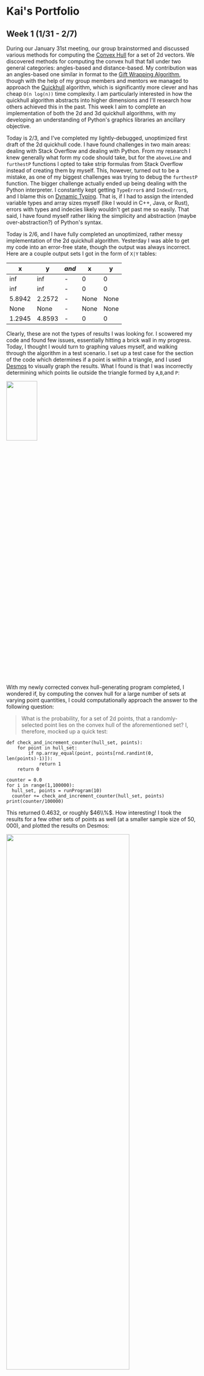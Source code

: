 # Kai's Portfolio
## Week 1 (1/31 - 2/7)
During our January 31st meeting, our group brainstormed and discussed various methods for computing the [Convex Hull](https://en.wikipedia.org/wiki/Convex_hull) for a set of 2d vectors. We discovered methods for computing the convex hull that fall under two general categories: angles-based and distance-based. My contribution was an angles-based one similar in format to the [Gift Wrapping Algorithm](https://en.wikipedia.org/wiki/Gift_wrapping_algorithm), though with the help of my group members and mentors we managed to approach the [Quickhull](https://en.wikipedia.org/wiki/Quickhull) algorithm, which is significantly more clever and has cheap `O(n log(n))` time complexity. I am particularly interested in how the quickhull algorithm abstracts into higher dimensions and I'll research how others achieved this in the past. This week I aim to complete an implementation of both the 2d and 3d quickhull algorithms, with my developing an understanding of Python's graphics libraries an ancillary objective.

Today is 2/3, and I've completed my lightly-debugged, unoptimized first draft of the 2d quickhull code. I have found challenges in two main areas: dealing with Stack Overflow and dealing with Python. From my research I knew generally what form my code should take, but for the `aboveLine` and `furthestP` functions I opted to take strip formulas from Stack Overflow instead of creating them by myself. This, however, turned out to be a mistake, as one of my biggest challenges was trying to debug the `furthestP` function. The bigger challenge actually ended up being dealing with the Python interpreter. I constantly kept getting `TypeError`s and `IndexError`s, and I blame this on [Dynamic Typing](https://stackoverflow.com/a/1517670). That is, if I had to assign the intended variable types and array sizes myself (like I would in C++, Java, or Rust), errors with types and indecies likely wouldn't get past me so easily. That said, I have found myself rather liking the simplicity and abstraction (maybe over-abstraction?) of Python's syntax.

Today is 2/6, and I have fully completed an unoptimized, rather messy implementation of the 2d quickhull algorithm. Yesterday I was able to get my code into an error-free state, though the output was always incorrect. Here are a couple output sets I got in the form of `X|Y` tables:

x|y|*and*|x|y
-|-|-|-|-
inf|inf|-|0|0
inf|inf|-|0|0
5.8942|2.2572|-|None|None
None|None|-|None|None
1.2945|4.8593|-|0|0

Clearly, these are not the types of results I was looking for. I scowered my code and found few issues, essentially hitting a brick wall in my progress. Today, I thought I would turn to graphing values myself, and walking through the algorithm in a test scenario. I set up a test case for the section of the code which determines if a point is within a triangle, and I used [Desmos](https://www.desmos.com/calculator) to visually graph the results. What I found is that I was incorrectly determining which points lie outside the triangle formed by `A`,`B`,and `P`:

<img src="https://i2.paste.pics/ea2bf739d8c7f4ecdb1245eb1436e815.png?trs=dd494636c42af34438770bca22294014fd61ebd0cb110405d73f174c77ec4014&rand=ZBPwnrNO5A"  width="40%" height="20%">

With my newly corrected convex hull-generating program completed, I wondered if, by computing the convex hull for a large number of sets at varying point quantities, I could computationally approach the answer to the following question:
> What is the probability, for a set of 2d points, that a randomly-selected point lies on the convex hull of the aforementioned set?
I, therefore, mocked up a quick test:
```
def check_and_increment_counter(hull_set, points):
    for point in hull_set:
        if np.array_equal(point, points[rnd.randint(0, len(points)-1)]):
            return 1
    return 0

counter = 0.0
for i in range(1,100000):
  hull_set, points = runProgram(10)
  counter += check_and_increment_counter(hull_set, points)
print(counter/100000)
```
This returned $0.4632$, or roughly $46\\%$. How interesting! I took the results for a few other sets of  points as well (at a smaller sample size of $50,000$), and plotted the results on Desmos:

<img src="https://i2.paste.pics/6391d66525fe358ced7a0672402470db.png?trs=dd494636c42af34438770bca22294014fd61ebd0cb110405d73f174c77ec4014&rand=cLR3G1H7r0"  width="80%" height="60%">

Though there is a fair bit of deviance from the true, expected values one would achieve by hand, I believe this plot makes a decent amount of sense. As the number of points grows to infinity, we can expect 
$$\lim_{x\to\infty} \frac{a}{x^b} \to 0$$
Essentially, the size of the convex hull doesn't grow fast enough to keep up pace with the set of points it is derived from.

## Week 2 (2/7 - 2/14)
During our last meeting, we worked on fixing our 2d convex hull code and we discussed the algorithm we would use for 3d quickhull and, eventually, arbitrary-dimension quickhull. As I understand it, the algorithm is as follows:
```
// For a d-dimensional set of points:

1. Generate a polygon with d-1 points and facets
2. Remove points within the polygon
3. Assign each point to the facet it is above
4. For each facet that has points above it:
    4.1. Find the furthest point above the facet
    4.2. Find the horizon ridges for that point
    4.3. Connect the point to its horizon
    4.4. Remove the now internal facets and points

// Repeat 4 until no facet has points above
```
This week I have attempted to implement this algorithm for the 3d case. I began by researching classes in Python, as I thought an [object-oriented](https://en.wikipedia.org/wiki/Object-oriented_programming) approach would suit this algorithm best because of how many interlinked arrays and lists need to be created and stored. Most of the time I spent working on the program this week was spent building out and debugging the `define_tetrahedron()` function:

##### Preliminary Pseudocode
In order to effectively and cleanly write the function, I started with a [pseudocode](https://en.wikipedia.org/wiki/Pseudocode) description. I decided to forgo a conventional, code-adjacent style of pseudocode, instead opting for a more plain language, bullet-pointed syntax.
##### Basic Functionality
Following my completion of pseudocode, I wrote the function in Python, taking little time to check the correctness of my code. Thankfully, it was entirely functional besides one persistant bug in my code.
##### Coding Headache
I consistantly faced one issue in my programming of the `define_tetrahedron()` function: duplicate point selection. Patricularly in low point-count cases, my function would often select the same point as its pick for two of the tetrahedron's vertices. This obviously caused issues, as in such cases a triangle or nothing at all would be outputted as opposed to a complete tetrahedron. In the end, my solution was as follows: 

I went from this
```
i = [self.points[:,0].argmin(),
    self.points[:,1].argmin(),
    self.points[:,2].argmin(),
    self.points[:,1].argmax()]
```
to this
```
temp = np.array(self.points)

i = []
k = temp[:,0].argmin()
i.append(k)
temp[k] = np.inf
k = temp[:,1].argmin()
i.append(k)
temp[k] = np.inf
k = temp[:,2].argmin()
i.append(k)
temp[temp == np.inf] = -np.inf
temp[k] = -np.inf
k = temp[:,1].argmax()
i.append(k)
```

The bug, simply put, stemmed from having no duplicate regulation whatsoever. By allowing for a second temporary array that can be edited, we maintain correct indices in the `i` array. Similarly, the act of setting the points in temp to `np.inf` or `-np.inf` after selection allows us to ignore the selected points without changing the indecies of the rest of the points.
##### Belated Completion

Though I didn't seem to get much work done on the program this week, I hope that in the next I may complete it once and for all.

## Week 3 (2/14 - 2/21)
In this week's group meeting, we discussed the future of our subgroup, and what direction we will go in with future projects. As a natural successor to the convex hull, we began conversation about [Voronoi Diagrams](https://en.wikipedia.org/wiki/Voronoi_diagram) and [Delaunay Triangulation](https://en.wikipedia.org/wiki/Delaunay_triangulation), with Lam presenting resources for us to futher research these on our own. As we spoke about capstone projects to begin after Spring break, the idea of computing the convex hull in [Hyperbolic space](https://en.wikipedia.org/wiki/Hyperbolic_space) particularly caught my attention, as I've been trying to find an excuse to program a non-euclidean renderer for quite some time. That said, I have to admit that the convex hull intimidates me, as I'm already finding it relatively challenging to program the 3d Quickhull algorithm.

As far as my progress on the 3d Quickhull program goes, I feel it's going quite smoothly. I've had a couple issues with my rusty linear algebra skills, but I feel myself rapidly regaining my intuition as I work to solve all the interesting little components of the algorithm. The most fun I've had this week working on my project is with the `clear_internal_points()` function. It has taken an estimated 3 hours of banging my head against a wall and contacting our mentors for me to get it functional, but I can proudly say that it is definitely the most clever or satisfying bit of code thus far. I will explain it below, as I'm sure you could derive a similar joy from the brilliance of the function.

```
def clear_internal_points(self):
  hull_centroid = np.sum(self.hull_points, axis=0) / len(self.hull_points)
  queue = []
  for p in self.points:
    for fc in self.facet_centroids():
      if np.dot(fc - hull_centroid, p - fc) > 0:
        queue.append(p)
  seen = set()
  queue = [x for x in queue if tuple(x) not in seen and not seen.add(tuple(x))]
  self.points = queue
```

The whole idea of the algorithm is as follows:
- find the centroid of the hull $h_c$ by averaging the points together
- for each point $p$:
- for each facet centroid $f_c$:
- if the dot product between the vector formed by $f_c-h_c$ and $p-f_c$ is negative, then the point if within the polyhedron

## Week 5-6 (2/28 - 3/13)
Foreword: This is the third time I am rewriting my portfolio. I have accidentally left the page without committing **Twice**. It's very frustrating that I've written 6 full paragraphs, but now I have to restart again. I will be committing every five minutes from now on so that I'm not doomed to relive Week 5 for eternity.

Last week we presented to the wider Geometry Lab, and got to see what the other subgroups are working on. It went pretty well, but we had to halt work on our projects to prepare. This week we determined what projects we will work on next, with Alec and Lam giving me an introduction to the various $\mathbb{H}^2$ to $\mathbb{R}^2$ projection methods. We mainly discussed the [Poincaré Disk model](https://en.wikipedia.org/wiki/Poincar%C3%A9_disk_model), in which the infinite hyperbolic plane is crammed into a Euclidean unit circle. This model is most useful for its preservation of angles and for not extending to infinity. 

<img src="https://raw.githubusercontent.com/AlecTraas/computational-geo-lab/main/portfolio-images/poincare.png"  width="40%">

I also proposed my own model, which projects orthogonally and therefore occupies the entire Euclidean plane (this would preserve curvature, but not much else). This, apparently, has already been proposed by David Gans. *My* model is, thereby, actually called the [Gans model](https://en.wikipedia.org/wiki/Hyperbolic_geometry?scrlybrkr=58c7a161#:~:text=the%20models%20(below)-,The%20Gans%20model,-%5Bedit%5D).

As for my work on the 3d Quickhull program, I have completed all aspects of the program besides the whole remeshing-to-connect-to-the-horizon deal. Today, however, I worked out the first step of that process instead of paying attention to my teacher:

<img src="https://raw.githubusercontent.com/AlecTraas/computational-geo-lab/main/portfolio-images/blackboard.jpg"  width="70%">

What this is meant to detail is the algorithm by which I can determine which faces are seen and which ridges are on the horizon. I thought about the convex polyhedron as a simple sphere, and I deduced that the seen facets can be found by simply taking the dot product between the normal of each facet and the "eye" point. The horizon, therefore, would be the set of edges only contained by one facet. 

<img src="https://raw.githubusercontent.com/AlecTraas/computational-geo-lab/31e5eec9d2fb97d6c409aa3198b8aafc7623ffa0/portfolio-images/oops.svg"  width="50%">
As I write this, I realize there is a major flaw in my method. As you can see in the image, unless the "eye" point is infinitely far away, There will always be the chance for a band of facets just outside the visible range to be marked as visible. I need to account for this one way or another.

I have finished the first draft of my code, and I am currently working to debug the program. Unfortunately, I have found I substantial number of issues like the one I just described.

As for progress on the $\mathbb{H}^2$ Convex Hull Program, I have been researching libraries to help with hyperbolic geometry display and abstract away some of the code I'd have to write myself. One nice-looking library I've found is the [geometry-tools](https://public.websites.umich.edu/~tjwei/geometry_tools/geometry_tools.html) API by Theodore Weisman. I will investigate it further, but it seems very promising.

## Week 7 (3/13 - 3/20)
In this week's meeting, Alec and Lam helped us get started on our capstone projects, with Lam attempting to get Weisman's API working in Colab. Unfortunately, it posed too many challenges, and we agreed it would be best for me to stick to a different IDE on this one. I also spent some time discussing point-geodesic distance formulae with Alec, and I plan to do work this week to figure out exactly how I will implement one in Python.

Today, Saturday 3/16, I have been struggling to clear up an issue that has gone under the radar in my code for quite some time. A while ago, I identified that there exist indexing issues within my program stemming from the resizing of the global `points` array. In [testing](https://colab.research.google.com/drive/1dS4k5Yes62GSvN-7cx40jfRff217FLMT?usp=sharing) my solution, I discovered a fatal flaw with the `clear_internal_points()` function. For a few uniquely-situated points, their position relative to the polyhedron is incorrectly identified. That is, some points which are inside are marked as outside, and vice versa. I just now, 5 or so hours later, figured out what has been going wrong with my code. Where I should have been evaluating $f_n\cdot(p-f_c)$, I was mistakenly calculating $(f_c-h_c)\cdot(p-f_c)$ (where $f_n=$ facet normal, $f_c=$ facet centroid, $h_c=$ hull centroid, and $p=$ point). After fixing that and a few other small tweaks, `clear_internal_points()` is, as far as I can tell, complete.

## Week 8 (3/20 - 3/27)
The main event of this week was our meeting with the UVA Math Club, where we demonstrated what algorithms we've been working on in Geometry Lab. I particularly liked Matthew's demonstration of pagerank, as I found it to be quite engaging and interesting in subject matter. Unfortunately, our demonstrations of the 2d convex hull algorithms seemed to have fallen through, for the most part due to structural issues with the thumbtacks.

As for my work on convex hulls, I have spent this week largely focused on trying to get Weisman's API working on my machine and coming up with my own formula for the angle between intersecting geodesics. I have been unable to get `geometry-tools` working on my computer due to my poor understanding of relative paths. I have, however, been relatively successful in creating a method for finding the angle between geodesic segments, as I noted in [this](https://www.desmos.com/calculator/pow2ovw2tw) Desmos workspace. There is probably a cleaner or cleverer method (using inverse hyperbolic trig functions, I presume), that I missed in my Euclidean blindness. This is something I would really like to discuss in this afternoon's group meeting.

In my research of the upper half plane model, I found this [cool demo](https://www.geogebra.org/m/Z4SWyEnC) I couldn't help but share.

## Week 9-10 (3/27 - 4/10)
In this week's meeting we further worked on our capstone projects, where Alec and Lam helped me finalize the math behind $\mathbb{H}^2$ Gift Wrapping algorithm. A very useful resource for finding hyperbolic distance and angle formulae was the Warwick University [Math 448 Textbook](https://homepages.warwick.ac.uk/~masbb/Papers/MA448.pdf), which outlined the following:
```math
\displaylines{\text{given two points $z_1$, $z_2$ $\in \mathbb{H}$ we have:}
\\\\
d_{\mathbb{H}}(z_1,z_2)=\ln\frac{|z_1-\bar{z_2}|+|z_1-z_2|}{|z_1-\bar{z_2}|-|z_1-z_2|}
\\\\
\text{and}
\\\\
\text{given side lengths $a$, $b$, and $c$, $\gamma$ is the angle opposite $c$:}
\\\\
\gamma=\arccos\frac{\cosh a\cosh b\,-\,\cosh c}{\sinh a \sinh b}}
```
Over my spring break, I've continued to try to get `geometry-tools` working. Unfortunately, I've come to the conclusion that there is something inherently broken with the code, and that I must use a different package. One comparable (though far worse documented) package is Casey Duckering's [hyperbolic](https://github.com/cduck/hyperbolic), which I will--going forward--attempt to get functional.

Over 4/6, I'd decided it would be best for me to completely start over. With Wiesman's code being inoperable and Duckering's being entirely undocumented and overly confusing, I thought it best for me to start with a clean slate, working with task-specific code that I understand. So far, I completed the code for rendering to the upper half plane model, and I expect the actual math stuff (Cayley transform, angle, distance) to be relatively simple to implement.

Yesterday (4/8), I finally completed implementing the Gift Wrapping algorithm in the upper half plane. It's nice to have something to show for the work I've put in, especially as I've had to do loads of boring debugging with 3d Quickhull. At this point, all I have left to implement is the function for drawing geodesics in the Poincare disc. I have been struggling with this for a bit, but after doing some research I found a really helpful method for constructing them:

For points $a$ and $b$ in the unit circle:

1. Get the reflection of point $a$ about the circle:
```math
c = \frac{a}{||a||^2}
```
2. Get the circumcircle of the triangle $abc$:

    a. Get the pependicular bisectors for sides $a$ and $b$
    b. Set them equal to one another (returning the origin)
3. With the origin and two edge points, we can determine the equation of the circle:
```math
(x-o_x)^2+(y-o_y)^2=\text{dist($a,o$)}^2
```
